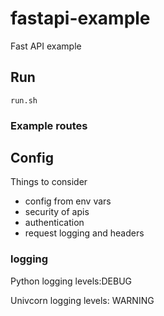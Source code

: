 # fastapi-example
Fast API example

## Run

`run.sh`

### Example routes



## Config

Things to consider
* config from env vars
* security of apis
* authentication
* request logging and headers

### logging

Python logging levels:DEBUG

Univcorn logging levels: WARNING

